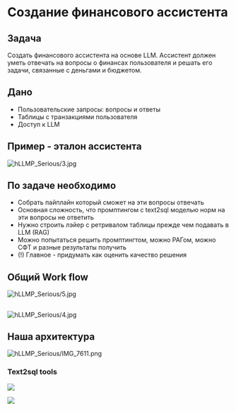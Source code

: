 # Создание финансового ассистента

## Задача

Создать финансового ассистента на основе LLM. 
Ассистент должен уметь отвечать на вопросы о финансах пользователя и решать его задачи, связанные с деньгами и бюджетом.

## Дано
- Пользовательские запросы: вопросы и ответы
- Таблицы с транзакциями пользователя
- Доступ к LLM

## Пример - эталон ассистента

![hLLMP_Serious/3.jpg](images/3.jpg)

## По задаче необходимо
- Собрать пайплайн который сможет на эти вопросы отвечать
- Основная сложность, что промптингом с text2sql моделью норм на эти
вопросы не ответить
- Нужно строить лэйер с ретривалом таблицы прежде чем подавать в LLM
(RAG)
- Можно попытаться решить промптингтом, можно РАГом, можно СФТ и
разные результаты получить
- (!) Главное - придумать как оценить качество решения

## Общий Work flow
![hLLMP_Serious/5.jpg](images/5.png)
##
![hLLMP_Serious/4.jpg](images/4.png)


## Наша архитектура
![hLLMP_Serious/IMG_7611.png](images/architecture.png)

### Text2sql tools

![](images/text2sql_1.png)

![](images/text2sql_2.png)
